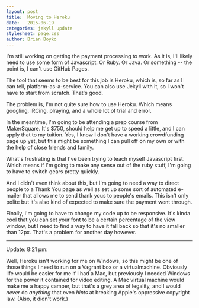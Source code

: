 ```yaml
---
layout: post
title:  Moving to Heroku
date:   2015-06-19
categories: jekyll update
stylesheet: page.css
author: Brian Boyko
---
```


I'm still working on getting the payment processing to work.  As it is, I'll likely need to use some form of Javascript. Or Ruby. Or Java.  Or something -- the point is, I can't use GitHub Pages.  

The tool that seems to be best for this job is Heroku, which is, so far as I can tell, platform-as-a-service.  You can also use Jekyll with it, so I won't have to start from scratch.  That's good. 

The problem is, I'm not quite sure how to use Heroku. Which means googling, IRCing, plraying, and a whole lot of trial and error. 

In the meantime, I'm going to be attending a prep course from MakerSquare. It's $750, should help me get up to speed a little, and I can apply that to my tuition. Yes, I know I don't have a working crowdfunding page up yet, but this might be something I can pull off on my own or with the help of close friends and family.  

What's frustrating is that I've been trying to teach myself Javascript first. Which means if I'm going to make any sense out of the ruby stuff, I'm going to have to switch gears pretty quickly. 

And I didn't even think about this, but I'm going to need a way to direct people to a Thank You page as well as set up some sort of automated e-mailer that allows me to send thank yous to people's emails. This isn't only polite but it's also kind of expected to make sure the payment went through. 

Finally, I'm going to have to change my code up to be responsive.  It's kinda cool that you can set your font to be a certain percentage of the view window, but I need to find a way to have it fall back so that it's no smaller than 12px.  That's a problem for another day however. 

---

Update: 8:21 pm:

Well, Heroku isn't working for me on Windows, so this might be one of those things I need to run on a Vagrant box or a virtualmachine.  Obviously life would be easier for me if I had a Mac, but previously I needed Windows for the power it contained for video editing.  A Mac virtual machine would make me a happy camper, but that's a grey area of legality, and I would *never* do *anything* that even *hints* at breaking Apple's oppressive copyright law.  (Also, it didn't work.) 